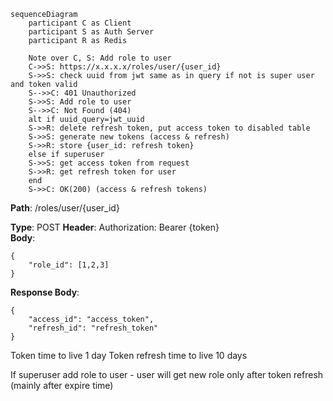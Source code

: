 ```mermaid
sequenceDiagram
    participant C as Client  
    participant S as Auth Server
    participant R as Redis

	Note over C, S: Add role to user
	C->>S: https://x.x.x.x/roles/user/{user_id}
	S->>S: check uuid from jwt same as in query if not is super user and token valid
	S-->>C: 401 Unauthorized
	S->>S: Add role to user
	S-->>C: Not Found (404)
	alt if uuid_query=jwt_uuid
	S->>R: delete refresh token, put access token to disabled table
	S->>S: generate new tokens (access & refresh)
	S->>R: store {user_id: refresh token}
	else if superuser
	S->>S: get access token from request
	S->>R: get refresh token for user
	end
	S->>C: OK(200) (access & refresh tokens)

```

**Path**: /roles/user/{user_id}

**Type**: POST
**Header**: Authorization: Bearer {token}  
**Body**: 
```
{
	"role_id": [1,2,3]
}
```
**Response Body**: 
```
{  
	"access_id": "access_token",
	"refresh_id": "refresh_token"
}  
```

Token time to live 1 day
Token refresh time to live 10 days

If superuser add role to user - user will get new role only after token refresh (mainly after expire time)